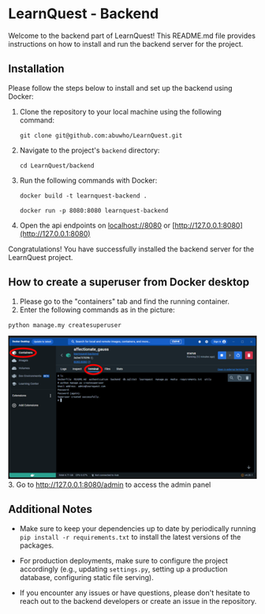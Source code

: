 # LearnQuest - Backend

Welcome to the backend part of LearnQuest! This README.md file provides instructions on how to install and run the backend server for the project. 

## Installation

Please follow the steps below to install and set up the backend using Docker:

1. Clone the repository to your local machine using the following command:

   ```
   git clone git@github.com:abuwho/LearnQuest.git
   ```

2. Navigate to the project's `backend` directory:

   ```
   cd LearnQuest/backend
   ```

3. Run the following commands with Docker: 
   ```
   docker build -t learnquest-backend .
   ```
   ```
   docker run -p 8080:8080 learnquest-backend
   ```

4. Open the api endpoints on [localhost://8080](http://localhost:8080) or [http://127.0.0.1:8080](http://127.0.0.1:8080)

Congratulations! You have successfully installed the backend server for the LearnQuest project. 


## How to create a superuser from Docker desktop
1. Please go to the "containers" tab and find the running container.
2. Enter the following commands as in the picture:
```
python manage.my createsuperuser
```
![Create Superuser](/backend/docs/images/create-superuser-from-docker-terminal.png)
3. Go to http://127.0.0.1:8080/admin to access the admin panel


## Additional Notes

- Make sure to keep your dependencies up to date by periodically running `pip install -r requirements.txt` to install the latest versions of the packages.

- For production deployments, make sure to configure the project accordingly (e.g., updating `settings.py`, setting up a production database, configuring static file serving).

- If you encounter any issues or have questions, please don't hesitate to reach out to the backend developers or create an issue in the repository.
